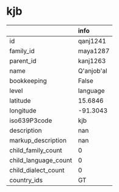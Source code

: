 # kjb
|                      | info       |
|:---------------------|:-----------|
| id                   | qanj1241   |
| family_id            | maya1287   |
| parent_id            | kanj1263   |
| name                 | Q'anjob'al |
| bookkeeping          | False      |
| level                | language   |
| latitude             | 15.6846    |
| longitude            | -91.3043   |
| iso639P3code         | kjb        |
| description          | nan        |
| markup_description   | nan        |
| child_family_count   | 0          |
| child_language_count | 0          |
| child_dialect_count  | 0          |
| country_ids          | GT         |